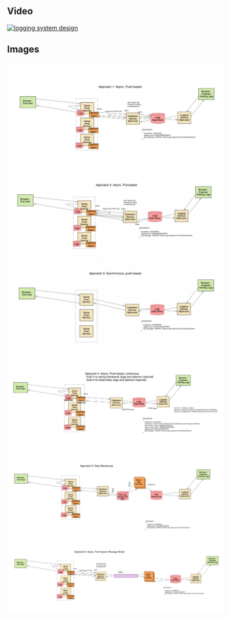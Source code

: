 

## Video

[![logging system design](https://img.youtube.com/vi/QV4O9u1N_XU/hqdefault.jpg)](https://www.youtube.com/watch?v=QV4O9u1N_XU)


## Images

<img src="images/approach_1.png" alt="logging system design">

<img src="images/approach_2.png" alt="logging system design">

<img src="images/approach_3.png" alt="logging system design">

<img src="images/approach_4.png" alt="logging system design">

<img src="images/approach_5.png" alt="logging system design">

<img src="images/approach_6.png" alt="logging system design">

